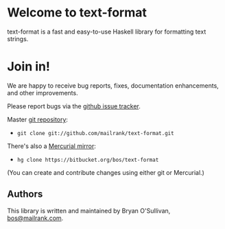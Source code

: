 # Welcome to text-format

text-format is a fast and easy-to-use Haskell library for formatting
text strings.

# Join in!

We are happy to receive bug reports, fixes, documentation enhancements,
and other improvements.

Please report bugs via the
[github issue tracker](https://github.com/mailrank/text-format/issues).

Master [git repository](https://github.com/mailrank/text-format):

* `git clone git://github.com/mailrank/text-format.git`

There's also a [Mercurial mirror](https://bitbucket.org/bos/text-format):

* `hg clone https://bitbucket.org/bos/text-format`

(You can create and contribute changes using either git or Mercurial.)

Authors
-------

This library is written and maintained by Bryan O'Sullivan,
<bos@mailrank.com>.
